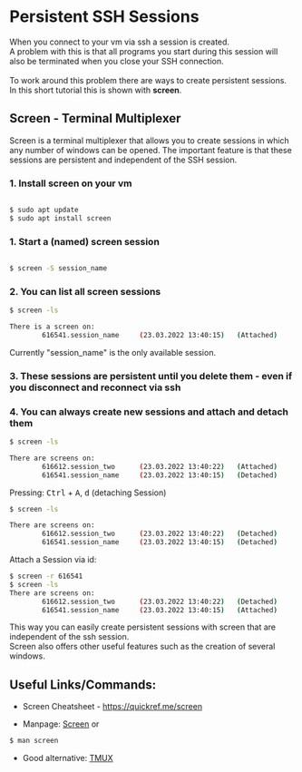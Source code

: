 # Persistent SSH Sessions
When you connect to your vm via ssh a session is created. <br>
A problem with this is that all programs you start during this session will also be terminated when you close your SSH connection.
<br><br>To work around this problem there are ways to create persistent sessions.<br>
In this short tutorial this is shown with **screen**.

## Screen - Terminal Multiplexer
Screen is a terminal multiplexer that allows you to create sessions in which any number of windows can be opened.
The important feature is that these sessions are persistent and independent of the SSH session.

### 1. Install screen on your vm
```bash

$ sudo apt update
$ sudo apt install screen
```

### 1. Start a (named) screen session
```bash

$ screen -S session_name
```

### 2. You can list all screen sessions
```bash
$ screen -ls

There is a screen on:
        616541.session_name     (23.03.2022 13:40:15)   (Attached)


```
Currently "session_name" is the only available session.

### 3. These sessions are persistent until you delete them - even if you disconnect and reconnect via ssh
### 4. You can always create new sessions and attach and detach them
```bash
$ screen -ls

There are screens on:
        616612.session_two      (23.03.2022 13:40:22)   (Attached)
        616541.session_name     (23.03.2022 13:40:15)   (Detached)
```
Pressing: <kbd>Ctrl</kbd> + <kbd>A</kbd>,  <kbd>d</kbd> (detaching Session)

```bash
$ screen -ls

There are screens on:
        616612.session_two      (23.03.2022 13:40:22)   (Detached)
        616541.session_name     (23.03.2022 13:40:15)   (Detached)

```
Attach a Session via id:
```bash
$ screen -r 616541
$ screen -ls
There are screens on:
        616612.session_two      (23.03.2022 13:40:22)   (Detached)
        616541.session_name     (23.03.2022 13:40:15)   (Attached)

```

This way you can easily create persistent sessions with screen that are independent of the ssh session.<br> Screen also offers other useful features such as the creation of several windows.

## Useful Links/Commands:

- Screen Cheatsheet - https://quickref.me/screen


- Manpage: [Screen](https://linux.die.net/man/1/screen) or
```bash 
$ man screen

```

- Good alternative: [TMUX](https://tmuxguide.readthedocs.io/en/latest/tmux/tmux.html)